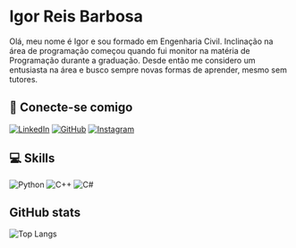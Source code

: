 # Igor Reis Barbosa

Olá, meu nome é Igor e sou formado em Engenharia Civil. Inclinação na área de programação começou quando fui monitor na matéria de Programação durante a graduação. Desde então me considero um entusiasta na área e busco sempre novas formas de aprender, mesmo sem tutores. 

## 🔗 Conecte-se comigo

[![LinkedIn](https://img.shields.io/badge/LinkedIn-000?style=for-the-badge&logo=linkedin&logoColor=0E76A8)](https://www.linkedin.com/in/igor-reis-barbosa-4412901b4/)
[![GitHub](https://img.shields.io/badge/GitHub-000?style=for-the-badge&logo=github&logoColor=30A3DC)](https://github.com/Igor-Wolf)
[![Instagram](https://img.shields.io/badge/Instagram-708090?style=for-the-badge&logo=instagram)](https://www.instagram.com/igorreisbarbosa/) 

## 💻 Skills

![Python](https://img.shields.io/badge/Python-000?style=for-the-badge&logo=python)
![C++](https://img.shields.io/badge/C%2B%2B-000?style=for-the-badge&logo=c%2B%2B&logoColor=00599C)
![C#](https://img.shields.io/badge/C%23-000?style=for-the-badge&logo=c-sharp&logoColor=823085)

## GitHub stats

![Top Langs](https://github-readme-stats.vercel.app/api/top-langs/?username=Igor-Wolf&layout=compact&langs_count=10&bg_color=000&border_color=30A3DC&title_color=E94D5F&text_color=FFF)

